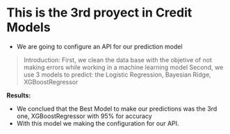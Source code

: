 # This is the 3rd proyect in Credit Models
* We are going to configure an API for our prediction model

>Introduction:
>First, we clean the data base with the objetive of not making errors while working in a machine learning model
>Second, we use 3 models to predict: the Logistic Regression, Bayesian Ridge, XGBoostRegressor


**Results:**
* We conclued that the Best Model to make our predictions was the 3rd one, XGBoostRegressor with 95% for accuracy
* With this model we making the configuration for our API.
